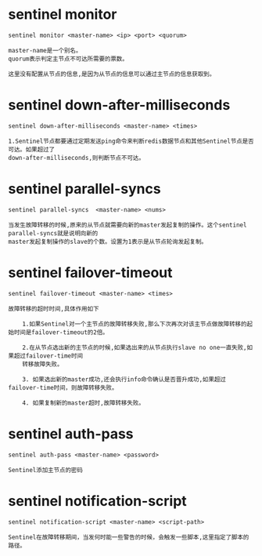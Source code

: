 
# sentinel monitor

```text
sentinel monitor <master-name> <ip> <port> <quorum>

master-name是一个别名。
quorum表示判定主节点不可达所需要的票数。

这里没有配置从节点的信息,是因为从节点的信息可以通过主节点的信息获取到。
```

# sentinel down-after-milliseconds 

```text
sentinel down-after-milliseconds <master-name> <times>

1.Sentinel节点都要通过定期发送ping命令来判断redis数据节点和其他Sentinel节点是否可达。如果超过了
down-after-milliseconds,则判断节点不可达。

```


# sentinel parallel-syncs 

```text
sentinel parallel-syncs  <master-name> <nums>

当发生故障转移的时候,原来的从节点就需要向新的master发起复制的操作。这个sentinel parallel-syncs就是说明向新的
master发起复制操作的slave的个数。设置为1表示是从节点轮询发起复制。
```


# sentinel failover-timeout

```text
sentinel failover-timeout <master-name> <times>

故障转移的超时时间,具体作用如下

    1.如果Sentinel对一个主节点的故障转移失败,那么下次再次对该主节点做故障转移的起始时间是failover-timeout的2倍。

    2.在从节点选出新的主节点的时候,如果选出来的从节点执行slave no one一直失败,如果超过failover-time时间
    转移故障失败。

    3. 如果选出新的master成功,还会执行info命令确认是否晋升成功,如果超过failover-time时间，则故障转移失败。

    4. 如果复制新的master超时,故障转移失败。

```

# sentinel auth-pass

```text
sentinel auth-pass <master-name> <password>

Sentinel添加主节点的密码
```


# sentinel notification-script

```text
sentinel notification-script <master-name> <script-path>

Sentinel在故障转移期间，当发何时能一些警告的时候，会触发一些脚本,这里指定了脚本的路径。
```



